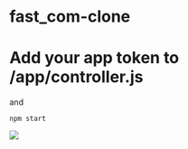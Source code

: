 # fast_com-clone

# Add your app token to /app/controller.js
and

```
npm start
```

<img src="https://i.hizliresim.com/ImGSUL.png"/>

